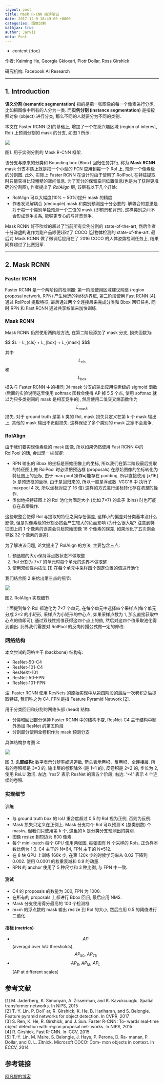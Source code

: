 ```yaml
---
layout: post
title: Mask R-CNN 阅读笔记
date: 2017-12-9 18:49:00 +0800
categories: 图像分割
mathjax: true
author: Jarvis
meta: Post
---
```


* content
{:toc}

作者: Kaiming He, Georgia Gkioxari, Piotr Dollar, Ross Girshick

研究机构: Facebook AI Research



---

## 1. Introduction

**语义分割 (semantic segmentation)** 指的是把一张图像的每一个像素进行分类, 比如把图像中所有的人分为一类. 而**实例分割 (instance segmentation)** 是指按照对象 (object) 进行分类, 那么不同的人就要分为不同的类别.

本文在 Faster RCNN [[3]](#3)的基础上, 增加了一个在感兴趣区域 (region of interest, RoI) 上预测分割的 mask 的分支, 如图 1 所示:

<div class="polaroid">
    <img class="cool-img" src="/images/2017/12/mask-rcnn.png" figure/>
    <div class="container">
        <p>图1. 用于实例分割的 Mask R-CNN 框架.</p>
    </div>
</div>

该分支与原来的分类和 Bounding box (Bbox) 回归任务并行, 称为 **Mask RCNN**. mask 分支本质上就是把一个小型的 FCN 应用到每一个 RoI 上, 预测一个像素级的分割图. 此外, 实际上 Faster RCNN 在设计时由于使用了 RoIPool, 在特征提取时只能获得比较粗糙的空间信息. 为了充分的保留空间位置信息(也是为了获得更准确的分割图), 作者提出了 *RoIAlign* 层, 该层有以下几个好处:

* RoIAlign 可以大幅度(10% ~ 50%)提升 mask 的精度
* 作者发现解耦合 (decouple) mask 和类别预测是十分必要的. 解耦合的意思是对于每一个类别单独预测一个二值的 mask (即前景和背景), 这样类别之间不会形成竞争关系, 能够更专心的与背景竞争.

Mask RCNN 好不吹嘘的超过了当前所有实例分割的 state-of-the-art, 然后作者十分谦虚的说作为副产品顺便超过了 COCO [[5]](#5)物体检测的 state-of-the-art. 最后对 Mask RCNN 做了微调后应用在了 2016 COCO 的人体姿势检测任务上, 结果同样超过了比赛冠军.

---

## 2. Mask RCNN

### Faster RCNN

Faster RCNN 是一个两阶段的检测器: 第一阶段使用区域建议网络 (region proposal network, RPN) 产生候选的物体边界框, 第二阶段使用 Fast RCNN [[4]](#4), 通过 RoIPool 提取特征, 最后通过两个全连接层来完成分类和 Bbox 回归任务. 同时 RPN 和 Fast RCNN 通过共享权值来加快训练.

### Mask RCNN

Mask RCNN 仍然使用两阶段方法, 在第二阶段添加了 mask 分支, 损失函数为:

$$ $L = L_{cls} + L_{box} + L_{mask} $$$

其中 $$ L_{cls} $$ 和 $$ L_{box} $$ 损失与 Faster RCNN 中的相同; 对 mask 分支的输出应用像素级的 sigmoid 函数 (后面的实验说明这里使用 softmax 函数会使得 AP 掉 5.5 个点, 使用 softmax 就以为只多类别间的 mask 是相互竞争的), 然后使用二值交叉熵函数作为 $$ L_{mask} $$ 损失. 对于 ground truth 是第 k 类的 RoI, mask 损失只定义在第 k 个 mask 输出上, 其他的 mask 输出不贡献损失. 这样保证了多个类别的 mask 之家不会竞争,

### RoIAlign

由于我们要实现像素级的 mask 图像, 所以如果仍然使用 Fast RCNN 中的 RoIPool 的话, 会出现一些*误差*:

* RPN 输出的 Bbox 的坐标是原始图像上的坐标, 所以我们在第二阶段最后提取的特征图上做 RoIPool 时必须把预选框 (proposals) 在原始图像的坐标转化为特征图上的坐标, 由于 max pool 操作可能存在 padding, 所以直接使用 [x/16] (x 是预选框的坐标, 由于是回归来的, 所以一般是浮点数. VGG16 中 执行了 maxpool 4 次, 所以坐标对应了 16 倍) 这样的方式进行坐标转化存在*取整*的操作.
* 类似地把特征图上的 RoI 池化为固定大小 (比如 7×7) 的盒子 (bins) 时也可能存在*取整*操作.

这些取整会使得 RoI 与提取的特征之间存在偏差, 这样小的偏差对分类基本没什么影像, 但是对像素级的分割必然会产生较大的负面影响 (为什么很大呢? 注意到特征图上的 1 个像素的误差会引起原始图像 16 个像素的误差, 如果池化了五次则会导致 32 个像素的误差).

为了解决该问题, 论文提出了 RoIAlign 的方法, 主要包含三点:

1. 预选框的大小保持浮点数状态不做取整
1. RoI 分割为 7×7 的单元时每个单元的边界不做取整
1. 使用双线性内插法 [[1]](#1) 在每个单元中采样四个固定位置的值进行池化

我们结合图 2 来给出第三点的细节:

<div class="polaroid">
    <img class="cool-img" src="/images/2017/12/roialign.png" figure/>
    <div class="container">
        <p>图2. RoIAlign 实现细节.</p>
    </div>
</div>

上面提到每个 RoI 都池化为 7×7 个单元, 在每个单元中选择四个采样点(每个单元分成 2×2 的小矩形, 采样点为小矩形的中心点, 如果采样点数为 1, 那么直接获取中心点的值即可), 通过双线性插值获得这四个点上的值, 然后对这四个值采取池化得到输出. 此外我们需要对 RoIPool 的反向传播公式做一定的修改:

### 网络结构

本文尝试的网络主干 (backbone) 结构有:

* ResNet-50-C4
* ResNet-101-C4
* ResNeXt-101
* ResNet-50-FPN
* ResNet-101-FPN

注: Faster RCNN 使用 ResNets 的原始实现中从第四阶段的最后一次卷积之后提取特征, 我们称之为 C4. FPN 是指 Feature Pyramid Network [[2]](#2).

用于分类回归和分割的网络头部 (head) 结构:

* 分类和回归部分保持 Faster RCNN 中的结构不变, ResNet-C4 主干结构中额外添加 ResNet 的第五阶段
* 分割部分使用全卷积作为 mask 预测分支

具体结构参考图 3:

<div class="polaroid">
    <img class="cool-img" src="/images/2017/12/head_arch.png" figure/>
    <div class="container">
        <p>图 3. <b>头部结构: </b>数字表示分辨率或通道数, 箭头表示卷积、反卷积、全连接层. 所有的卷积都是 3×3 的, 输出层的卷积除外 (是 1×1 的), 反卷积是 2×2 的, 步长为 2, 使用 ReLU 激活. 左边: 'res5' 表示 ResNet 的第五个阶段, 右边: '×4' 表示 4 个连续的卷积.</p>
    </div>
</div>

### 实现细节

#### 训练

* 与 ground truth box 的 IoU 重合度超过 0.5 的 RoI 视为正例, 否则为反例.
* Mask 损失只定义在正例上. Mask 分支每个 RoI 可以预测 K (总类别数) 个 masks, 但我们只使用第 k 个, 这里的 k 是分类分支预测出的类别.
* 图像 resize 到短边为 800 像素.
* 每个 mini-batch 每个 GPU 使用两张图, 每张图有 N 个采样的 RoIs, 正负样本数比例为 1:3. C4 主干的 N=64, FPN 主干的 N=512.
* 在 8 块 GPU 上训练 160k 步, 在第 120k 步的时候学习率从 0.02 下降到 0.002. 使用 0.0001 的权重衰减和 0.9 的动量.
* RPN 的 anchor 使用了 5 种尺寸和 3 种比例, 与 FPN 中一致.

#### 测试

* C4 的 proposals 的数量为 300, FPN 为 1000.
* 在所有的 proposals 上都进行 Bbox 回归, 最后应用 NMS.
* Mask 分支使用得分最高的 100 个检测框
* m×m 的浮点数的 mask 输出 resize 到 RoI 的大小, 然后应用 0.5 的阈值进行二值化.

#### 指标 (metrics)

* $$ AP $$ (averagd over IoU thresholds), $$ AP_{50},~AP_{75} $$
* $$ AP_S,~AP_M,~AP_L $$ (AP at different scales)

## 参考文献
[1] <span id="1">M. Jaderberg, K. Simonyan, A. Zisserman, and K. Kavukcuoglu. Spatial transformer networks. In NIPS, 2015</span>  
[2] <span id="2">T.-Y. Lin, P. Doll´ ar, R. Girshick, K. He, B. Hariharan, and
S. Belongie. Feature pyramid networks for object detection. In CVPR, 2017</span>  
[3] <span id="3">S. Ren, K. He, R. Girshick, and J. Sun. Faster R-CNN: To- wards real-time object detection with region proposal net- works. In NIPS, 2015</span>  
[4] <span id="4">R. Girshick. Fast R-CNN. In ICCV, 2015</span>  
[5] <span id="5">T.-Y. Lin, M. Maire, S. Belongie, J. Hays, P. Perona, D. Ra- manan, P. Dollar, and C. L. Zitnick. Microsoft COCO: Com- mon objects in context. In ECCV, 2014</span>

## 参考链接
[阿凡提的博客](http://blog.leanote.com/post/afanti.deng@gmail.com/b5f4f526490b)
